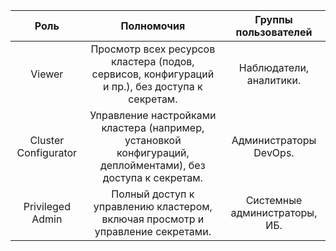 |         Роль         |                                                  Полномочия                                                 |      Группы пользователей     |
|:--------------------:|:-----------------------------------------------------------------------------------------------------------:|:-----------------------------:|
| Viewer               | Просмотр всех ресурсов кластера (подов, сервисов, конфигураций и пр.), без доступа к секретам.              | Наблюдатели, аналитики.       |
| Cluster Configurator | Управление настройками кластера (например, установкой конфигураций, деплойментами), без доступа к секретам. | Администраторы DevOps.        |
| Privileged Admin     | Полный доступ к управлению кластером, включая просмотр и управление секретами.                              | Системные администраторы, ИБ. |
